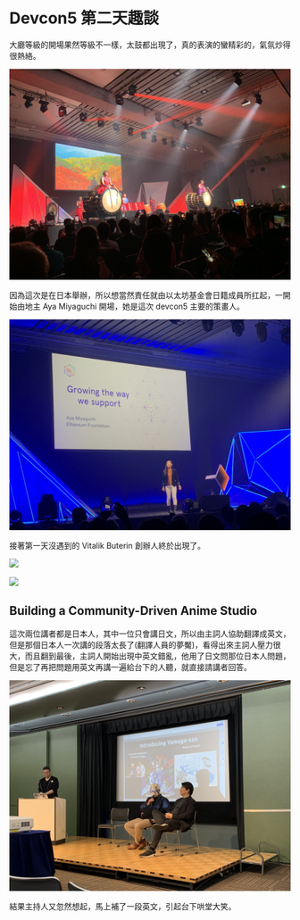 # Devcon5 第二天趣談

大廳等級的開場果然等級不一樣，太鼓都出現了，真的表演的蠻精彩的，氣氛炒得很熱絡。

![](https://raw.githubusercontent.com/alincode/blockchain-30days-2019/master/assets/open.jpg)

因為這次是在日本舉辦，所以想當然責任就由以太坊基金會日籍成員所扛起，一開始由地主 Aya Miyaguchi 開場，她是這次 devcon5 主要的策畫人。

![](https://raw.githubusercontent.com/alincode/blockchain-30days-2019/master/assets/aya.jpg)

接著第一天沒遇到的 Vitalik Buterin 創辦人終於出現了。

![](https://raw.githubusercontent.com/alincode/blockchain-30days-2019/master/assets/funder.jpg)

![](assets/funder2.jpg)

## Building a Community-Driven Anime Studio

這次兩位講者都是日本人，其中一位只會講日文，所以由主詞人協助翻譯成英文，但是那個日本人一次講的段落太長了(翻譯人員的夢魘)，看得出來主詞人壓力很大，而且翻到最後，主詞人開始出現中英文錯亂，他用了日文問那位日本人問題，但是忘了再把問題用英文再講一遍給台下的人聽，就直接請講者回答。

![](https://raw.githubusercontent.com/alincode/blockchain-30days-2019/master/assets/anime.jpg)

結果主持人又忽然想起，馬上補了一段英文，引起台下哄堂大笑。
